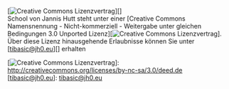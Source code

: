 [![Creative Commons Lizenzvertrag][]][]\
<span xmlns:dct="http://purl.org/dc/terms/" property="dct:title">School</span>
von
<span xmlns:cc="http://creativecommons.org/ns#" property="cc:attributionName">Jannis
Hutt</span> steht unter einer [Creative Commons Namensnennung -
Nicht-kommerziell - Weitergabe unter gleichen Bedingungen 3.0 Unported
Lizenz][![Creative Commons Lizenzvertrag][]].\
Über diese Lizenz hinausgehende Erlaubnisse können Sie unter
[tibasic@jh0.eu][] erhalten

  [Creative Commons Lizenzvertrag]: http://i.creativecommons.org/l/by-nc-sa/3.0/88x31.png
  [![Creative Commons Lizenzvertrag][]]: http://creativecommons.org/licenses/by-nc-sa/3.0/deed.de
  [tibasic@jh0.eu]: tibasic@jh0.eu
